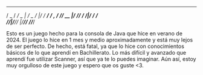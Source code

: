    ___  _______   ___  __  _______
  / _ \/ __/ _ | / _ \/  |/  / __/
 / , _/ _// __ |/ // / /|_/ / _/  
/_/|_/___/_/ |_/____/_/  /_/___/  

Esto es un juego hecho para la consola de Java que hice en verano de 2024.
El juego lo hice en 1 mes y medio aproximadamente y está muy lejos de ser perfecto.
De hecho, está fatal, ya que lo hice con conocimientos básicos de lo que aprendí en Bachillerato.
Lo más difícil y avanzado que aprendí fue utilizar Scanner, así que ya te lo puedes imaginar.
Aún así, estoy muy orgulloso de este juego y espero que os guste <3.
